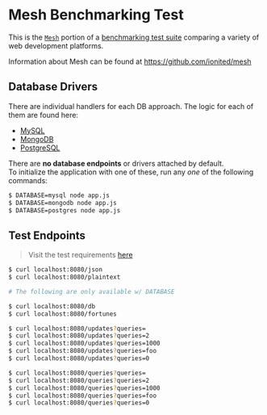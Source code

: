 # Mesh Benchmarking Test

This is the [`Mesh`](https://github.com/ionited/mesh) portion of a [benchmarking test suite](../) comparing a variety of web development platforms.

Information about Mesh can be found at https://github.com/ionited/mesh

## Database Drivers

There are individual handlers for each DB approach. The logic for each of them are found here:

* [MySQL](drivers/mysql.js)
* [MongoDB](drivers/mongodb.js)
* [PostgreSQL](drivers/postgres.js)

There are **no database endpoints** or drivers attached by default.<br>
To initialize the application with one of these, run any _one_ of the following commands:

```sh
$ DATABASE=mysql node app.js
$ DATABASE=mongodb node app.js
$ DATABASE=postgres node app.js
```

## Test Endpoints

> Visit the test requirements [here](https://github.com/khulnasoft/BenchWeb/wiki/Project-Information-Framework-Tests-Overview)

```sh
$ curl localhost:8080/json
$ curl localhost:8080/plaintext

# The following are only available w/ DATABASE

$ curl localhost:8080/db
$ curl localhost:8080/fortunes

$ curl localhost:8080/updates?queries=
$ curl localhost:8080/updates?queries=2
$ curl localhost:8080/updates?queries=1000
$ curl localhost:8080/updates?queries=foo
$ curl localhost:8080/updates?queries=0

$ curl localhost:8080/queries?queries=
$ curl localhost:8080/queries?queries=2
$ curl localhost:8080/queries?queries=1000
$ curl localhost:8080/queries?queries=foo
$ curl localhost:8080/queries?queries=0
```
